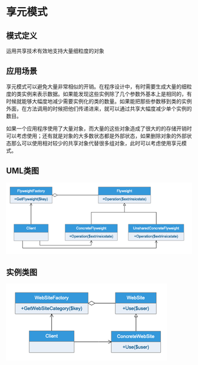 # 享元模式
## 模式定义
运用共享技术有效地支持大量细粒度的对象
## 应用场景
享元模式可以避免大量非常相似的开销。在程序设计中，有时需要生成大量的细粒度的类实例来表示数据。如果能发现这些实例除了几个参数外基本上是相同的，有时候就能够大幅度地减少需要实例化的类的数量。如果能把那些参数移到类的实例外面，在方法调用的时候把他们传递进来，就可以通过共享大幅度减少单个实例的数目。

如果一个应用程序使用了大量对象，而大量的这些对象造成了很大的的存储开销时可以考虑使用；还有就是对象的大多数状态都是外部状态，如果删除对象的外部状态那么可以使用相对较少的共享对象代替很多组对象，此时可以考虑使用享元模式。
## UML类图
![](UML/Flyweight.png)
## 实例类图
![](UML/Instance.png)